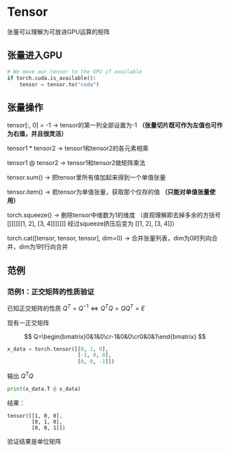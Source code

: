 # Tensor

张量可以理解为可放进GPU运算的矩阵

## 张量进入GPU

```python
# We move our tensor to the GPU if available
if torch.cuda.is_available():
    tensor = tensor.to("cuda")
```

## 张量操作

tensor[:, 0] = -1 → tensor的第一列全部设置为-1 **（张量切片既可作为左值也可作为右值，并且很灵活）**

tensor1 * tensor2 → tensor1和tensor2的各元素相乘

tensor1 @ tensor2 → tensor1和tensor2做矩阵乘法

tensor.sum() → 把tensor里所有值加起来得到一个单值张量

tensor.item() → 若tensor为单值张量，获取那个仅存的值 **（只能对单值张量使用）**

torch.squeeze() → 删除tensor中维数为1的维度 （直观理解即去掉多余的方括号 [[[[[[[1, 2], [3, 4]]]]]]] 经过squeeze挤压后变为 [[1, 2], [3, 4]]）

torch.cat([tensor, tensor, tensor], dim=0) → 合并张量列表，dim为0时列向合并，dim为1时行向合并

## 范例

### 范例1：正交矩阵的性质验证

已知正交矩阵的性质 $Q^T=Q^{-1}\iff Q^TQ=QQ^T=E$

现有一正交矩阵 


$$
Q=\begin{bmatrix}0&1&0\cr-1&0&0\cr0&0&1\end{bmatrix}
$$


```python
x_data = torch.tensor([[0, 1, 0],
                       [-1, 0, 0],
                       [0, 0, -1]])
```

输出 $Q^TQ$

```python
print(x_data.T @ x_data)
```

结果：

```output
tensor([[1, 0, 0],
        [0, 1, 0],
        [0, 0, 1]])

```

验证结果是单位矩阵
